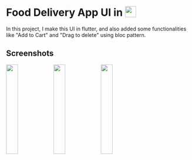 # Food Delivery App UI in  <img src='http://sovitpoudel.com.np/wp-content/uploads/2019/01/flutter.png' height='30' width='30' align='top'>

In this project, I make this UI in flutter, and also added some functionalities like "Add to Cart" and "Drag to delete" using bloc pattern.

## Screenshots

<img src='https://github.com/veryfatwombat/Mobile-app-development/blob/master/Flutter/ss/app_gif.gif' align='left' width='25%'>
<img src='https://github.com/veryfatwombat/Mobile-app-development/blob/master/Flutter/ss/flutter_01.png' align='left' width='25%'>
<img src='https://github.com/veryfatwombat/Mobile-app-development/blob/master/Flutter/ss/food_delivery_second_screen.jpeg' align='left' width='25%'>
